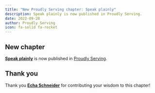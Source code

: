 ```yaml
---
title: "New Proudly Serving chapter: Speak plainly"
description: Speak plainly is now published in Proudly Serving.
date: 2022-09-28
author: Proudly Serving
icon: fa-solid fa-rocket
---
```


## New chapter

**[Speak plainly](/contents/speak-plainly)** is now published in [Proudly Serving](/).

## Thank you

Thank you **[Echa Schneider](/people/echa-schneider)** for contributing your wisdom to this chapter!
